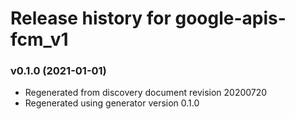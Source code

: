 # Release history for google-apis-fcm_v1

### v0.1.0 (2021-01-01)

* Regenerated from discovery document revision 20200720
* Regenerated using generator version 0.1.0

